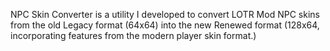 NPC Skin Converter is a utility I developed to convert LOTR Mod NPC skins from the old Legacy format (64x64) into the new Renewed format (128x64, incorporating features from the modern player skin format.)